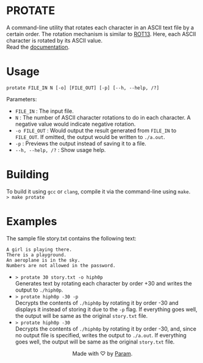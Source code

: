 # PROTATE

A command-line utility that rotates each character in an ASCII text file by a certain order. 
The rotation mechanism is similar to [ROT13](https://en.wikipedia.org/wiki/ROT13). Here, each ASCII character is rotated by its ASCII value.  
Read the [documentation](http://paramsiddharth.github.io/protate).

# Usage

```protate FILE_IN N [-o] [FILE_OUT] [-p] [--h, --help, /?]```

Parameters:
- ```FILE_IN```
    : The input file.
- ```N```
    : The number of ASCII character rotations to do in each character. A negative value would indicate negative rotation.
- ```-o FILE_OUT```
    : Would output the result generated from ```FILE_IN``` to ```FILE_OUT```. If omitted, the output would be written to ```./a.out```.
- ```-p```
    : Previews the output instead of saving it to a file.
- ```--h, --help, /?```
    : Show usage help.

# Building

To build it using ```gcc``` or ```clang```, compile it via the command-line using ```make```.  
```> make protate```

# Examples

The sample file story.txt contains the following text:  
```The rose is red.
A girl is playing there.
There is a playground.
An aeroplane is in the sky.
Numbers are not allowed in the password.
```

- ```> protate 30 story.txt -o hiph0p```   
  Generates text by rotating each character by order +30 and writes the output to ```./hiph0p```.
- ```> protate hiph0p -30 -p```  
  Decrypts the contents of ```./hiph0p``` by rotating it by order -30 and displays it instead of storing it due to the ```-p``` flag. If everything goes well, the output will be same as the original ```story.txt``` file.
- ```> protate hiph0p -30```  
  Decrypts the contents of ```./hiph0p``` by rotating it by order -30, and, since no output file is specified, writes the output to ```./a.out```. If everything goes well, the output will be same as the original ```story.txt``` file.

<p style='text-align: center;'>
    Made with &#9825; by <a href='http://www.paramsid.com'>Param</a>.
</p>
